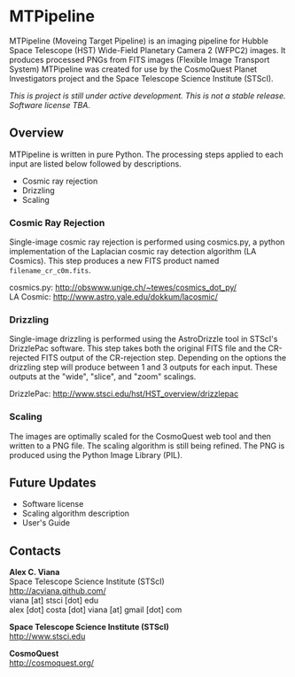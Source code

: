 MTPipeline
==========

MTPipeline (Moveing Target Pipeline) is an imaging pipeline for Hubble Space Telescope (HST) Wide-Field Planetary Camera 2 (WFPC2) images. It produces processed PNGs from FITS images (Flexible Image Transport System) MTPipeline  was created for use by the CosmoQuest Planet Investigators project and the Space Telescope Science Institute (STScI).

_This is project is still under active development. This is not a stable release. Software license TBA._

Overview
--------

MTPipeline is written in pure Python. The processing steps applied to each input are listed below followed by descriptions.

- Cosmic ray rejection
- Drizzling
- Scaling

### Cosmic Ray Rejection

Single-image cosmic ray rejection is performed using cosmics.py, a python implementation of the Laplacian cosmic ray detection algorithm (LA Cosmics). This step produces a new FITS product named `filename_cr_c0m.fits`.  

cosmics.py: http://obswww.unige.ch/~tewes/cosmics_dot_py/  
LA Cosmic: http://www.astro.yale.edu/dokkum/lacosmic/

### Drizzling

Single-image drizzling is performed using the AstroDrizzle tool in STScI's DrizzlePac software. This step takes both the original FITS file and the CR-rejected FITS output of the CR-rejection step. Depending on the options the drizzling step will produce between 1 and 3 outputs for each input. These outputs at the "wide", "slice", and "zoom" scalings.

DrizzlePac: http://www.stsci.edu/hst/HST_overview/drizzlepac

### Scaling

The images are optimally scaled for the CosmoQuest web tool and then written to a PNG file. The scaling algorithm is still being refined. The PNG is produced using the Python Image Library (PIL).

Future Updates
--------------

* Software license
* Scaling algorithm description
* User's Guide

Contacts
--------

**Alex C. Viana**  
Space Telescope Science Institute (STScI)  
http://acviana.github.com/  
viana [at] stsci [dot] edu  
alex [dot] costa [dot] viana [at] gmail [dot] com  
  
**Space Telescope Science Institute (STScI)**  
http://www.stsci.edu  
  
**CosmoQuest**  
http://cosmoquest.org/  

